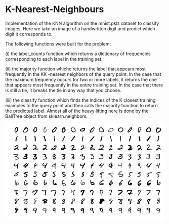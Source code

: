 # K-Nearest-Neighbours
Implementation of the KNN algorithm on the mnist.pklz dataset to classify images. Here we take an image of a handwritten digit and predict which digit it corresponds to.

The following functions were built for the problem:

(i) the label_counts function which returns a dictionary of frequencies corresponding to each label in the training set.

(ii) the majority function whichc returns the label that appears most frequently in the  KK -nearest neighbors of the query point. In the case that the maximum frequency occurs for two or more labels, it returns the one that appears most frequently in the entire training set. In the case that there is still a tie, it breaks the tie in any way that you choose.

(iii) the classify function which finds the indices of the  K  closest training examples to the query point and then calls the majority function to return the predicted label. Almost all of the heavy lifting here is done by the BallTree object from sklearn.neighbors.

![mnist_image](./wide_mnist.png)
